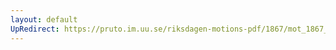 ```yaml
---
layout: default
UpRedirect: https://pruto.im.uu.se/riksdagen-motions-pdf/1867/mot_1867__ak__147/mot_1867__ak__147-001.pdf
---
```

